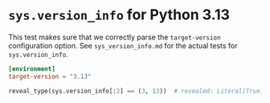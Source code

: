 # `sys.version_info` for Python 3.13

This test makes sure that we correctly parse the `target-version` configuration option. See
`sys_version_info.md` for the actual tests for `sys.version_info`.

```toml
[environment]
target-version = "3.13"
```

```py
reveal_type(sys.version_info[:2] == (3, 13))  # revealed: Literal[True]
```
